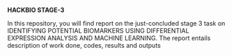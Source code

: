 **HACKBIO STAGE-3**

In this repository, you will find report on the just-concluded stage 3 task on IDENTIFYING POTENTIAL BIOMARKERS USING DIFFERENTIAL EXPRESSION ANALYSIS AND MACHINE LEARNING.
The report entails description of work done, codes, results and outputs
